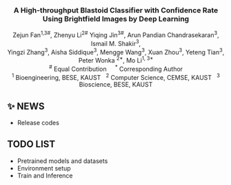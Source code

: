 
<div align="center">

<h3>A High-throughput Blastoid Classifier with Confidence Rate <br> Using Brightfield Images by Deep Learning</h3>

<!-- [![Paper](https://img.shields.io/badge/arXiv-PDF-b31b1b)](https://arxiv.org/abs/2406.06679) [![License: MIT](https://img.shields.io/badge/License-MIT-green.svg)](https://opensource.org/licenses/MIT) -->

Zejun Fan<sup>1,3#</sup>, Zhenyu Li<sup>2#</sup> Yiqing Jin<sup>3#</sup>, Arun Pandian Chandrasekaran<sup>3</sup>, Ismail M. Shakir<sup>3</sup>, <br> Yingzi Zhang<sup>3</sup>, Aisha Siddique<sup>3</sup>, Mengge Wang<sup>3</sup>, Xuan Zhou<sup>3</sup>, Yeteng Tian<sup>3</sup>, <br> Peter Wonka <sup>2*</sup>,  Mo Li<sup>1, 3*</sup>
<br><sup>#</sup> Equal Contribution &nbsp;&nbsp;&nbsp; <sup>*</sup> Corresponding Author
<br><sup>1</sup> Bioengineering, BESE, KAUST &nbsp;&nbsp;<sup>2</sup> Computer Science, CEMSE, KAUST &nbsp;&nbsp;<sup>3</sup> Bioscience, BESE, KAUST

</div>

## ✨ **NEWS**
- Release codes
 
## **TODO LIST**
- Pretrained models and datasets
- Environment setup
- Train and Inference




